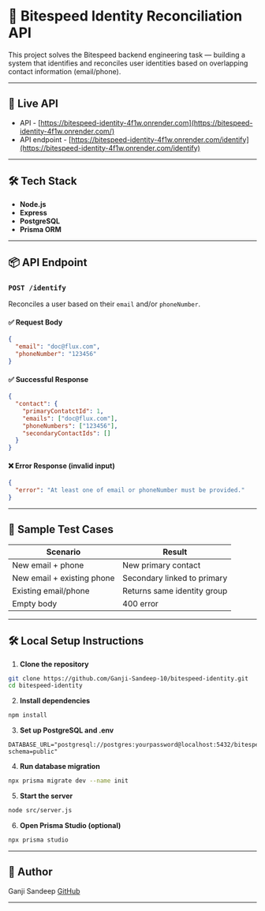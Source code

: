 # 🧠 Bitespeed Identity Reconciliation API

This project solves the Bitespeed backend engineering task — building a system that identifies and reconciles user identities based on overlapping contact information (email/phone).

---

## 🚀 Live API
- API          - [https://bitespeed-identity-4f1w.onrender.com](https://bitespeed-identity-4f1w.onrender.com/)
- API endpoint - [https://bitespeed-identity-4f1w.onrender.com/identify](https://bitespeed-identity-4f1w.onrender.com/identify)

---

## 🛠 Tech Stack

- **Node.js**
- **Express**
- **PostgreSQL**
- **Prisma ORM**

---

## 📦 API Endpoint

### `POST /identify`

Reconciles a user based on their `email` and/or `phoneNumber`.

#### ✅ Request Body
```json
{
  "email": "doc@flux.com",
  "phoneNumber": "123456"
}
````

#### ✅ Successful Response

```json
{
  "contact": {
    "primaryContatctId": 1,
    "emails": ["doc@flux.com"],
    "phoneNumbers": ["123456"],
    "secondaryContactIds": []
  }
}
```

#### ❌ Error Response (invalid input)

```json
{
  "error": "At least one of email or phoneNumber must be provided."
}
```

---

## 🧪 Sample Test Cases

| Scenario                   | Result                      |
| -------------------------- | --------------------------- |
| New email + phone          | New primary contact         |
| New email + existing phone | Secondary linked to primary |
| Existing email/phone       | Returns same identity group |
| Empty body                 | 400 error                   |

---

## 🛠️ Local Setup Instructions

1. **Clone the repository**

```bash
git clone https://github.com/Ganji-Sandeep-10/bitespeed-identity.git
cd bitespeed-identity
```

2. **Install dependencies**

```bash
npm install
```

3. **Set up PostgreSQL and .env**

```env
DATABASE_URL="postgresql://postgres:yourpassword@localhost:5432/bitespeed?schema=public"
```

4. **Run database migration**

```bash
npx prisma migrate dev --name init
```

5. **Start the server**

```bash
node src/server.js
```

6. **Open Prisma Studio (optional)**

```bash
npx prisma studio
```

---
## 🙌 Author

Ganji Sandeep
[GitHub](https://github.com/Ganji-Sandeep-10)

---
